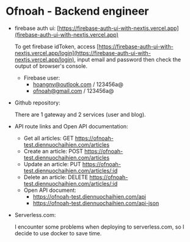 # Ofnoah - Backend engineer

- firebase auth ui: [https://firebase-auth-ui-with-nextjs.vercel.app](firebase-auth-ui-with-nextjs.vercel.app)

  To get firebase idToken, access [https://firebase-auth-ui-with-nextjs.vercel.app/login](https://firebase-auth-ui-with-nextjs.vercel.app/login), input email and password then check the output of browser's console.

  - Firebase user:
    - hoangnv@outlook.com / 123456a@
    - ofnoah@gmail.com / 123456a@

- Github repository:

  There are 1 gateway and 2 services (user and blog).

- API route links and Open API documentation:

  - Get all articles: GET https://ofnoah-test.diennuochaihien.com/articles
  - Create an article: POST https://ofnoah-test.diennuochaihien.com/articles
  - Update an article: PUT https://ofnoah-test.diennuochaihien.com/articles/:id
  - Delete an article: DELETE https://ofnoah-test.diennuochaihien.com/articles/:id
  - Open API document:
    - https://ofnoah-test.diennuochaihien.com/api
    - https://ofnoah-test.diennuochaihien.com/api-json

- Serverless.com:

  I encounter some problems when deploying to serverless.com, so I decide to use docker to save time.
